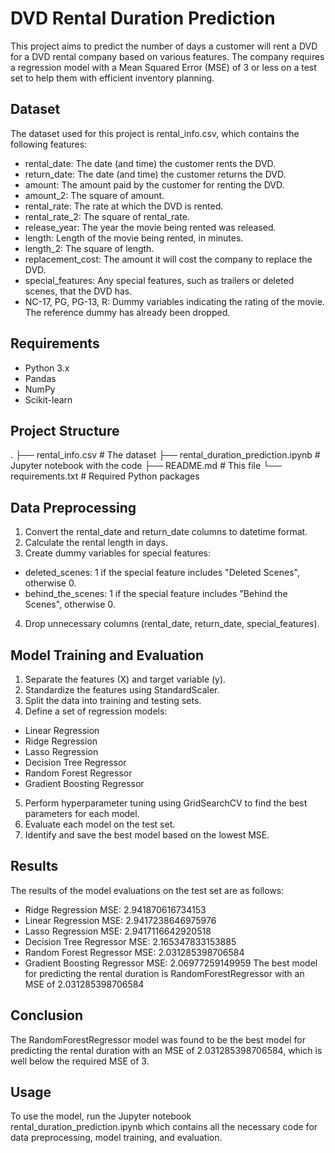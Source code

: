 # DVD Rental Duration Prediction
This project aims to predict the number of days a customer will rent a DVD for a DVD rental company based on various features. The company requires a regression model with a Mean Squared Error (MSE) of 3 or less on a test set to help them with efficient inventory planning.

## Dataset
The dataset used for this project is rental_info.csv, which contains the following features:

- rental_date: The date (and time) the customer rents the DVD.
- return_date: The date (and time) the customer returns the DVD.
- amount: The amount paid by the customer for renting the DVD.
- amount_2: The square of amount.
- rental_rate: The rate at which the DVD is rented.
- rental_rate_2: The square of rental_rate.
- release_year: The year the movie being rented was released.
- length: Length of the movie being rented, in minutes.
- length_2: The square of length.
- replacement_cost: The amount it will cost the company to replace the DVD.
- special_features: Any special features, such as trailers or deleted scenes, that the DVD has.
- NC-17, PG, PG-13, R: Dummy variables indicating the rating of the movie. The reference dummy has already been dropped.

## Requirements
- Python 3.x
- Pandas
- NumPy
- Scikit-learn

## Project Structure

.
├── rental_info.csv # The dataset
├── rental_duration_prediction.ipynb # Jupyter notebook with the code
├── README.md # This file
└── requirements.txt # Required Python packages

## Data Preprocessing
1. Convert the rental_date and return_date columns to datetime format.
2. Calculate the rental length in days.
3. Create dummy variables for special features:
- deleted_scenes: 1 if the special feature includes "Deleted Scenes", otherwise 0.
- behind_the_scenes: 1 if the special feature includes "Behind the Scenes", otherwise 0.
4. Drop unnecessary columns (rental_date, return_date, special_features).
## Model Training and Evaluation
1. Separate the features (X) and target variable (y).
2. Standardize the features using StandardScaler.
3. Split the data into training and testing sets.
4. Define a set of regression models:
- Linear Regression
- Ridge Regression
- Lasso Regression
- Decision Tree Regressor
- Random Forest Regressor
- Gradient Boosting Regressor
5. Perform hyperparameter tuning using GridSearchCV to find the best parameters for each model.
6. Evaluate each model on the test set.
7. Identify and save the best model based on the lowest MSE.
  
## Results
The results of the model evaluations on the test set are as follows:

- Ridge Regression MSE: 2.941870616734153
- Linear Regression MSE: 2.9417238646975976
- Lasso Regression MSE: 2.9417116642920518
- Decision Tree Regressor MSE: 2.165347833153885
- Random Forest Regressor MSE: 2.031285398706584
- Gradient Boosting Regressor MSE: 2.06977259149959
The best model for predicting the rental duration is RandomForestRegressor with an MSE of 2.031285398706584

## Conclusion
The RandomForestRegressor model was found to be the best model for predicting the rental duration with an MSE of 2.031285398706584, which is well below the required MSE of 3.

## Usage
To use the model, run the Jupyter notebook rental_duration_prediction.ipynb which contains all the necessary code for data preprocessing, model training, and evaluation.
